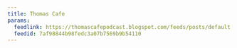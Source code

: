 ```yaml
---
title: Thomas Cafe
params:
  feedlink: https://thomascafepodcast.blogspot.com/feeds/posts/default
  feedid: 7af98844b98fedc3a07b7569b9b54110
---
```

